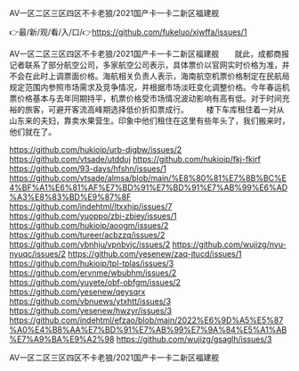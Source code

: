 AV一区二区三区四区不卡老狼/2021国产卡一卡二新区福建舰

👉最/新/观/看/入/口/👉https://github.com/fukeluo/xjwffa/issues/1

AV一区二区三区四区不卡老狼/2021国产卡一卡二新区福建舰　　就此，成都商报记者联系了部分航空公司，多家航空公司表示，具体票价以官网实时价格为准，并不会在此时上调票面价格。海航相关负责人表示，海南航空机票价格制定在民航局规定范围内参照市场需求及竞争情况，并根据市场淡旺变化调整价格。今年春运机票价格基本与去年同期持平，机票价格受市场情况波动影响有高有低。对于时间充裕的旅客，可避开客流高峰期选择低价折扣票成行。
　　楼下车库租住着一对从山东来的夫妇，靠卖水果营生。印象中他们租住在这里有些年头了，我们搬来时，他们就在了。


https://github.com/hukioip/urb-djgbw/issues/2
https://github.com/vtsade/utdduj
https://github.com/hukioip/fkj-fkjrf
https://github.com/93-days/hfshn/issues/1
https://github.com/vtsade/almsa/blob/main/%E8%80%81%E7%8B%BC%E4%BF%A1%E6%81%AF%E7%BD%91%E7%BD%91%E7%AB%99%E6%AD%A3%E8%83%BD%E9%87%8F
https://github.com/indehtml/ltxxhjp/issues/7
https://github.com/yuoppo/zbi-zbiey/issues/1
https://github.com/hukioip/aoogm/issues/2
https://github.com/tureer/acbzzq/issues/2
https://github.com/vbnhju/vpnbvjc/issues/2
https://github.com/wujizg/nyu-nyuqc/issues/2
https://github.com/yesenew/zaq-jtucd/issues/1
https://github.com/hukioip/tpl-tplas/issues/3
https://github.com/ervnme/wbubhm/issues/2
https://github.com/yuyete/obf-obfgm/issues/2
https://github.com/yesenew/qeysqrx
https://github.com/vbnuews/ytxhtt/issues/3
https://github.com/yesenew/hwzyr/issues/3
https://github.com/indehtml/efzao/blob/main/2022%E6%9D%A5%E5%87%A0%E4%B8%AA%E7%BD%91%E7%AB%99%E7%9A%84%E5%A1%AB%E7%A9%BA%E9%A2%98
https://github.com/wujizg/gsaglh/issues/3

AV一区二区三区四区不卡老狼/2021国产卡一卡二新区福建舰
